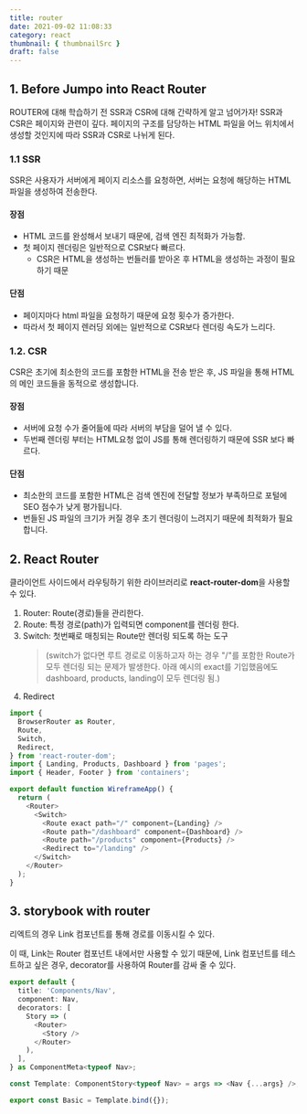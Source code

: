 ```yaml
---
title: router
date: 2021-09-02 11:08:33
category: react
thumbnail: { thumbnailSrc }
draft: false
---
```


## 1. Before Jumpo into React Router

ROUTER에 대해 학습하기 전 SSR과 CSR에 대해 간략하게 알고 넘어가자!
SSR과 CSR은 페이지와 관련이 깊다. 페이지의 구조를 담당하는 HTML 파일을 어느 위치에서 생성할 것인지에 따라 SSR과 CSR로 나뉘게 된다.

### 1.1 SSR

SSR은 사용자가 서버에게 페이지 리소스를 요청하면, 서버는 요청에 해당하는 HTML 파일을 생성하여 전송한다.

#### 장점

- HTML 코드를 완성해서 보내기 때문에, 검색 엔진 최적화가 가능함.
- 첫 페이지 렌더링은 일반적으로 CSR보다 빠르다.
  - CSR은 HTML을 생성하는 번들러를 받아온 후 HTML을 생성하는 과정이 필요하기 때문

#### 단점

- 페이지마다 html 파일을 요청하기 때문에 요청 횟수가 증가한다.
- 따라서 첫 페이지 렌러딩 외에는 일반적으로 CSR보다 렌더링 속도가 느리다.

### 1.2. CSR

CSR은 초기에 최소한의 코드를 포함한 HTML을 전송 받은 후, JS 파일을 통해 HTML의 메인 코드들을 동적으로 생성합니다.

#### 장점

- 서버에 요청 수가 줄어듦에 따라 서버의 부담을 덜어 낼 수 있다.
- 두번째 렌더링 부터는 HTML요청 없이 JS를 통해 렌더링하기 때문에 SSR 보다 빠르다.

#### 단점

- 최소한의 코드를 포함한 HTML은 검색 엔진에 전달할 정보가 부족하므로 포털에 SEO 점수가 낮게 평가됩니다.
- 번들된 JS 파일의 크기가 커질 경우 초기 렌더링이 느려지기 때문에 최적화가 필요합니다.

## 2. React Router

클라이언트 사이드에서 라우팅하기 위한 라이브러리로 **react-router-dom**을 사용할 수 있다.

1. Router: Route(경로)들을 관리한다.
2. Route: 특정 경로(path)가 입력되면 component를 렌더링 한다.
3. Switch: 첫번째로 매칭되는 Route만 렌더링 되도록 하는 도구
   > (switch가 없다면 루트 경로로 이동하고자 하는 경우 "/"를 포함한 Route가 모두 렌더링 되는 문제가 발생한다. 아래 예시의 exact를 기입했음에도 dashboard, products, landing이 모두 렌더링 됨.)
4. Redirect

```ts
import {
  BrowserRouter as Router,
  Route,
  Switch,
  Redirect,
} from 'react-router-dom';
import { Landing, Products, Dashboard } from 'pages';
import { Header, Footer } from 'containers';

export default function WireframeApp() {
  return (
    <Router>
      <Switch>
        <Route exact path="/" component={Landing} />
        <Route path="/dashboard" component={Dashboard} />
        <Route path="/products" component={Products} />
        <Redirect to="/landing" />
      </Switch>
    </Router>
  );
}
```

## 3. storybook with router

리엑트의 경우 Link 컴포넌트를 통해 경로를 이동시킬 수 있다.

이 때, Link는 Router 컴포넌트 내에서만 사용할 수 있기 때문에, Link 컴포넌트를 테스트하고 싶은 경우, decorator를 사용하여 Router를 감싸 줄 수 있다.

```ts
export default {
  title: 'Components/Nav',
  component: Nav,
  decorators: [
    Story => (
      <Router>
        <Story />
      </Router>
    ),
  ],
} as ComponentMeta<typeof Nav>;

const Template: ComponentStory<typeof Nav> = args => <Nav {...args} />;

export const Basic = Template.bind({});
```
